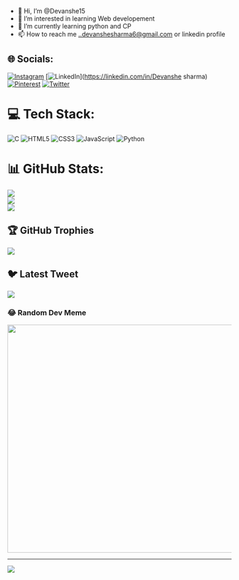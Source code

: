 - 👋 Hi, I’m @Devanshe15
- 👀 I’m interested in learning Web developement
- 🌱 I’m currently learning python and CP
- 📫 How to reach me ..devanshesharma6@gmail.com or linkedin profile 


## 🌐 Socials:
[![Instagram](https://img.shields.io/badge/Instagram-%23E4405F.svg?logo=Instagram&logoColor=white)](https://instagram.com/devansheesh_) [![LinkedIn](https://img.shields.io/badge/LinkedIn-%230077B5.svg?logo=linkedin&logoColor=white)](https://linkedin.com/in/Devanshe sharma) [![Pinterest](https://img.shields.io/badge/Pinterest-%23E60023.svg?logo=Pinterest&logoColor=white)](https://pinterest.com/devansheesh) [![Twitter](https://img.shields.io/badge/Twitter-%231DA1F2.svg?logo=Twitter&logoColor=white)](https://twitter.com/desheeesh) 

# 💻 Tech Stack:
![C](https://img.shields.io/badge/c-%2300599C.svg?style=for-the-badge&logo=c&logoColor=white) ![HTML5](https://img.shields.io/badge/html5-%23E34F26.svg?style=for-the-badge&logo=html5&logoColor=white) ![CSS3](https://img.shields.io/badge/css3-%231572B6.svg?style=for-the-badge&logo=css3&logoColor=white) ![JavaScript](https://img.shields.io/badge/javascript-%23323330.svg?style=for-the-badge&logo=javascript&logoColor=%23F7DF1E) ![Python](https://img.shields.io/badge/python-3670A0?style=for-the-badge&logo=python&logoColor=ffdd54)
# 📊 GitHub Stats:
![](https://github-readme-stats.vercel.app/api?username=devanshe15&theme=calm&hide_border=true&include_all_commits=true&count_private=true)<br/>
![](https://github-readme-streak-stats.herokuapp.com/?user=devanshe15&theme=calm&hide_border=true)<br/>
![](https://github-readme-stats.vercel.app/api/top-langs/?username=devanshe15&theme=calm&hide_border=true&include_all_commits=true&count_private=true&layout=compact)

## 🏆 GitHub Trophies
![](https://github-profile-trophy.vercel.app/?username=devanshe15&theme=radical&no-frame=false&no-bg=true&margin-w=4)

## 🐦 Latest Tweet
[![](https://gtce.itsvg.in/api?username=desheeesh)](https://github.com/VishwaGauravIn/github-twitter-card-embed)

### 😂 Random Dev Meme
<img src="https://random-memer.herokuapp.com/" width="512px"/>

---
[![](https://visitcount.itsvg.in/api?id=devanshe15&icon=0&color=0)](https://visitcount.itsvg.in)

<!-- Proudly created with GPRM ( https://gprm.itsvg.in ) -->

